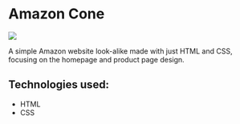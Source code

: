 # Amazon Cone

<img src ="[https://github.com/VishalRaj20/Amazon-clone/blob/main/Amazon/Images/Amazon_front.png](https://github.com/VishalRaj20/Amazon-clone/blob/main/Images/Amazon_front.png)" />
 

A simple Amazon website look-alike made with just HTML and CSS, focusing on the homepage and product page design.

## Technologies used:
- HTML
- CSS
